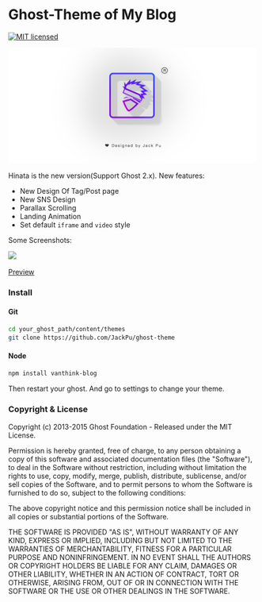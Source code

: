 # Ghost-Theme of My Blog 

[![MIT licensed](https://img.shields.io/github/license/mashape/apistatus.svg)](https://github.com/Vanthink-UED/ghost-theme/blob/master/LICENSE)

<img width="500" src="./screenshots/ghost-logo-hinata.png" />

Hinata is the new version(Support Ghost 2.x). New features:

+ New Design Of Tag/Post page
+ New SNS Design
+ Parallax Scrolling
+ Landing Animation
+ Set default `iframe` and `video` style

Some Screenshots:

<img src="./screenshots/demo.gif" width="600" />

[Preview](https://www.jackpu.com)

### Install

#### Git

``` bash
cd your_ghost_path/content/themes
git clone https://github.com/JackPu/ghost-theme

```
#### Node
``` bash
npm install vanthink-blog
```
Then restart your ghost. And go to settings to change your theme.



### Copyright & License

Copyright (c) 2013-2015 Ghost Foundation - Released under the MIT License.

Permission is hereby granted, free of charge, to any person obtaining a copy of this software and associated documentation files (the "Software"), to deal in the Software without restriction, including without limitation the rights to use, copy, modify, merge, publish, distribute, sublicense, and/or sell copies of the Software, and to permit persons to whom the Software is furnished to do so, subject to the following conditions:

The above copyright notice and this permission notice shall be included in all copies or substantial portions of the Software.

THE SOFTWARE IS PROVIDED "AS IS", WITHOUT WARRANTY OF ANY KIND, EXPRESS OR IMPLIED, INCLUDING BUT NOT LIMITED TO THE WARRANTIES OF MERCHANTABILITY, FITNESS FOR A PARTICULAR PURPOSE AND
NONINFRINGEMENT. IN NO EVENT SHALL THE AUTHORS OR COPYRIGHT HOLDERS BE LIABLE FOR ANY CLAIM, DAMAGES OR OTHER LIABILITY, WHETHER IN AN ACTION OF CONTRACT, TORT OR OTHERWISE, ARISING FROM, OUT OF OR IN CONNECTION WITH THE SOFTWARE OR THE USE OR OTHER DEALINGS IN THE SOFTWARE.
